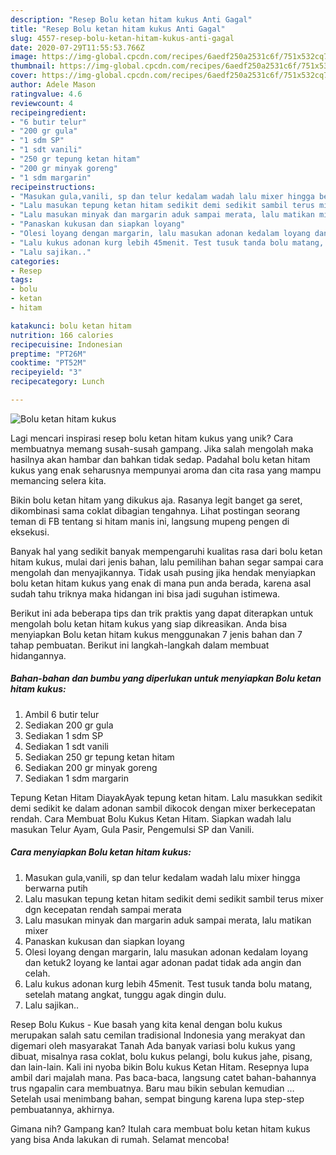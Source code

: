 ```yaml
---
description: "Resep Bolu ketan hitam kukus Anti Gagal"
title: "Resep Bolu ketan hitam kukus Anti Gagal"
slug: 4557-resep-bolu-ketan-hitam-kukus-anti-gagal
date: 2020-07-29T11:55:53.766Z
image: https://img-global.cpcdn.com/recipes/6aedf250a2531c6f/751x532cq70/bolu-ketan-hitam-kukus-foto-resep-utama.jpg
thumbnail: https://img-global.cpcdn.com/recipes/6aedf250a2531c6f/751x532cq70/bolu-ketan-hitam-kukus-foto-resep-utama.jpg
cover: https://img-global.cpcdn.com/recipes/6aedf250a2531c6f/751x532cq70/bolu-ketan-hitam-kukus-foto-resep-utama.jpg
author: Adele Mason
ratingvalue: 4.6
reviewcount: 4
recipeingredient:
- "6 butir telur"
- "200 gr gula"
- "1 sdm SP"
- "1 sdt vanili"
- "250 gr tepung ketan hitam"
- "200 gr minyak goreng"
- "1 sdm margarin"
recipeinstructions:
- "Masukan gula,vanili, sp dan telur kedalam wadah lalu mixer hingga berwarna putih"
- "Lalu masukan tepung ketan hitam sedikit demi sedikit sambil terus mixer dgn kecepatan rendah sampai merata"
- "Lalu masukan minyak dan margarin aduk sampai merata, lalu matikan mixer"
- "Panaskan kukusan dan siapkan loyang"
- "Olesi loyang dengan margarin, lalu masukan adonan kedalam loyang dan ketuk2 loyang ke lantai agar adonan padat tidak ada angin dan celah."
- "Lalu kukus adonan kurg lebih 45menit. Test tusuk tanda bolu matang, setelah matang angkat, tunggu agak dingin dulu."
- "Lalu sajikan.."
categories:
- Resep
tags:
- bolu
- ketan
- hitam

katakunci: bolu ketan hitam 
nutrition: 166 calories
recipecuisine: Indonesian
preptime: "PT26M"
cooktime: "PT52M"
recipeyield: "3"
recipecategory: Lunch

---
```



![Bolu ketan hitam kukus](https://img-global.cpcdn.com/recipes/6aedf250a2531c6f/751x532cq70/bolu-ketan-hitam-kukus-foto-resep-utama.jpg)

Lagi mencari inspirasi resep bolu ketan hitam kukus yang unik? Cara membuatnya memang susah-susah gampang. Jika salah mengolah maka hasilnya akan hambar dan bahkan tidak sedap. Padahal bolu ketan hitam kukus yang enak seharusnya mempunyai aroma dan cita rasa yang mampu memancing selera kita.

Bikin bolu ketan hitam yang dikukus aja. Rasanya legit banget ga seret, dikombinasi sama coklat dibagian tengahnya. Lihat postingan seorang teman di FB tentang si hitam manis ini, langsung mupeng pengen di eksekusi.

Banyak hal yang sedikit banyak mempengaruhi kualitas rasa dari bolu ketan hitam kukus, mulai dari jenis bahan, lalu pemilihan bahan segar sampai cara mengolah dan menyajikannya. Tidak usah pusing jika hendak menyiapkan bolu ketan hitam kukus yang enak di mana pun anda berada, karena asal sudah tahu triknya maka hidangan ini bisa jadi suguhan istimewa.


Berikut ini ada beberapa tips dan trik praktis yang dapat diterapkan untuk mengolah bolu ketan hitam kukus yang siap dikreasikan. Anda bisa menyiapkan Bolu ketan hitam kukus menggunakan 7 jenis bahan dan 7 tahap pembuatan. Berikut ini langkah-langkah dalam membuat hidangannya.

<!--inarticleads1-->

##### Bahan-bahan dan bumbu yang diperlukan untuk menyiapkan Bolu ketan hitam kukus:

1. Ambil 6 butir telur
1. Sediakan 200 gr gula
1. Sediakan 1 sdm SP
1. Sediakan 1 sdt vanili
1. Sediakan 250 gr tepung ketan hitam
1. Sediakan 200 gr minyak goreng
1. Sediakan 1 sdm margarin


Tepung Ketan Hitam DiayakAyak tepung ketan hitam. Lalu masukkan sedikit demi sedikit ke dalam adonan sambil dikocok dengan mixer berkecepatan rendah. Cara Membuat Bolu Kukus Ketan Hitam. Siapkan wadah lalu masukan Telur Ayam, Gula Pasir, Pengemulsi SP dan Vanili. 

<!--inarticleads2-->

##### Cara menyiapkan Bolu ketan hitam kukus:

1. Masukan gula,vanili, sp dan telur kedalam wadah lalu mixer hingga berwarna putih
1. Lalu masukan tepung ketan hitam sedikit demi sedikit sambil terus mixer dgn kecepatan rendah sampai merata
1. Lalu masukan minyak dan margarin aduk sampai merata, lalu matikan mixer
1. Panaskan kukusan dan siapkan loyang
1. Olesi loyang dengan margarin, lalu masukan adonan kedalam loyang dan ketuk2 loyang ke lantai agar adonan padat tidak ada angin dan celah.
1. Lalu kukus adonan kurg lebih 45menit. Test tusuk tanda bolu matang, setelah matang angkat, tunggu agak dingin dulu.
1. Lalu sajikan..


Resep Bolu Kukus - Kue basah yang kita kenal dengan bolu kukus merupakan salah satu cemilan tradisional Indonesia yang merakyat dan digemari oleh masyarakat Tanah Ada banyak variasi bolu kukus yang dibuat, misalnya rasa coklat, bolu kukus pelangi, bolu kukus jahe, pisang, dan lain-lain. Kali ini nyoba bikin Bolu kukus Ketan Hitam. Resepnya lupa ambil dari majalah mana. Pas baca-baca, langsung catet bahan-bahannya trus ngapalin cara membuatnya. Baru mau bikin sebulan kemudian … Setelah usai menimbang bahan, sempat bingung karena lupa step-step pembuatannya, akhirnya. 

Gimana nih? Gampang kan? Itulah cara membuat bolu ketan hitam kukus yang bisa Anda lakukan di rumah. Selamat mencoba!
